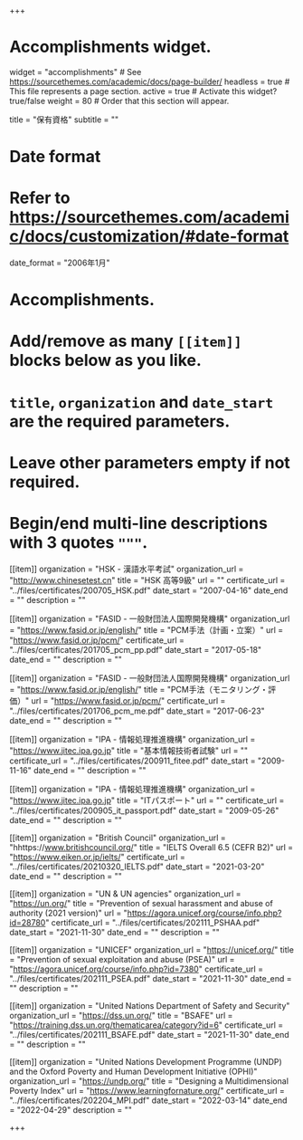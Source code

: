 +++
# Accomplishments widget.
widget = "accomplishments"  # See https://sourcethemes.com/academic/docs/page-builder/
headless = true  # This file represents a page section.
active = true  # Activate this widget? true/false
weight = 80  # Order that this section will appear.

title = "保有資格"
subtitle = ""

# Date format
#   Refer to https://sourcethemes.com/academic/docs/customization/#date-format
date_format = "2006年1月"

# Accomplishments.
#   Add/remove as many `[[item]]` blocks below as you like.
#   `title`, `organization` and `date_start` are the required parameters.
#   Leave other parameters empty if not required.
#   Begin/end multi-line descriptions with 3 quotes `"""`.

[[item]]
  organization = "HSK - 漢語水平考試"
  organization_url = "http://www.chinesetest.cn"
  title = "HSK 高等9級"
  url = ""
  certificate_url = "../files/certificates/200705_HSK.pdf"
  date_start = "2007-04-16"
  date_end = ""
  description = ""

[[item]]
  organization = "FASID - 一般財団法人国際開発機構"
  organization_url = "https://www.fasid.or.jp/english/"
  title = "PCM手法（計画・立案）"
  url = "https://www.fasid.or.jp/pcm/"
  certificate_url = "../files/certificates/201705_pcm_pp.pdf"
  date_start = "2017-05-18"
  date_end = ""
  description = ""
  
[[item]]
  organization = "FASID - 一般財団法人国際開発機構"
  organization_url = "https://www.fasid.or.jp/english/"
  title = "PCM手法（モニタリング・評価）"
  url = "https://www.fasid.or.jp/pcm/"
  certificate_url = "../files/certificates/201706_pcm_me.pdf"
  date_start = "2017-06-23"
  date_end = ""
  description = ""

[[item]]
  organization = "IPA - 情報処理推進機構"
  organization_url = "https://www.jitec.ipa.go.jp"
  title = "基本情報技術者試験"
  url = ""
  certificate_url = "../files/certificates/200911_fitee.pdf"
  date_start = "2009-11-16"
  date_end = ""
  description = ""

  [[item]]
  organization = "IPA - 情報処理推進機構"
  organization_url = "https://www.jitec.ipa.go.jp"
  title = "ITパスポート"
  url = ""
  certificate_url = "../files/certificates/200905_it_passport.pdf"
  date_start = "2009-05-26"
  date_end = ""
  description = ""

  [[item]]
  organization = "British Council"
  organization_url = "hhttps://www.britishcouncil.org/"
  title = "IELTS Overall 6.5 (CEFR B2)"
  url = "https://www.eiken.or.jp/ielts/"
  certificate_url = "../files/certificates/20210320_IELTS.pdf"
  date_start = "2021-03-20"
  date_end = ""
  description = ""

  [[item]]
  organization = "UN & UN agencies"
  organization_url = "https://un.org/"
  title = "Prevention of sexual harassment and abuse of authority (2021 version)"
  url = "https://agora.unicef.org/course/info.php?id=28780"
  certificate_url = "../files/certificates/202111_PSHAA.pdf"
  date_start = "2021-11-30"
  date_end = ""
  description = ""

  [[item]]
  organization = "UNICEF"
  organization_url = "https://unicef.org/"
  title = "Prevention of sexual exploitation and abuse (PSEA)"
  url = "https://agora.unicef.org/course/info.php?id=7380"
  certificate_url = "../files/certificates/202111_PSEA.pdf"
  date_start = "2021-11-30"
  date_end = ""
  description = ""

  [[item]]
  organization = "United Nations Department of Safety and Security"
  organization_url = "https://dss.un.org/"
  title = "BSAFE"
  url = "https://training.dss.un.org/thematicarea/category?id=6"
  certificate_url = "../files/certificates/202111_BSAFE.pdf"
  date_start = "2021-11-30"
  date_end = ""
  description = ""

  [[item]]
  organization = "United Nations Development Programme (UNDP) and the Oxford Poverty and Human Development Initiative (OPHI)"
  organization_url = "https://undp.org/"
  title = "Designing a Multidimensional Poverty Index"
  url = "https://www.learningfornature.org/"
  certificate_url = "../files/certificates/202204_MPI.pdf"
  date_start = "2022-03-14"
  date_end = "2022-04-29"
  description = ""

+++
